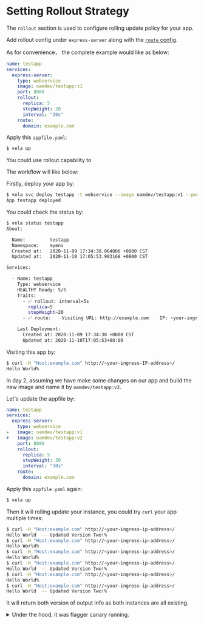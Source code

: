 # Setting Rollout Strategy

The `rollout` section is used to configure rolling update policy for your app.

Add rollout config under `express-server` along with the [`route` config](./set-rollout.md).

As for convenience， the complete example would like as below:

```yaml
name: testapp
services:
  express-server:
    type: webservice
    image: oamdev/testapp:v1
    port: 8080
    rollout:
      replica: 5
      stepWeight: 20
      interval: "30s"
    route:
      domain: example.com
```

Apply this `appfile.yaml`:

```bash
$ vela up
```


You could use rollout capability to 

The workflow will like below:

Firstly, deploy your app by:

```bash
$ vela svc deploy testapp -t webservice --image oamdev/testapp:v1 --port 8080
App testapp deployed
```

You could check the status by:

```bash
$ vela status testapp
About:

  Name:      	testapp
  Namespace: 	myenv
  Created at:	2020-11-09 17:34:38.064006 +0800 CST
  Updated at:	2020-11-10 17:05:53.903168 +0800 CST

Services:

  - Name: testapp
    Type: webservice
    HEALTHY Ready: 5/5
    Traits:
      - ✅ rollout: interval=5s
		replica=5
		stepWeight=20
      - ✅ route: 	Visiting URL: http://example.com	IP: <your-ingress-IP-address>

    Last Deployment:
      Created at: 2020-11-09 17:34:38 +0800 CST
      Updated at: 2020-11-10T17:05:53+08:00
```

Visiting this app by:

```bash
$ curl -H "Host:example.com" http://<your-ingress-IP-address>/
Hello World%
```

In day 2, assuming we have make some changes on our app and build the new image and name it by `oamdev/testapp:v2`.

Let's update the appfile by:

```yaml
name: testapp
services:
  express-server:
    type: webservice
-   image: oamdev/testapp:v1
+   image: oamdev/testapp:v2
    port: 8080
    rollout:
      replica: 5
      stepWeight: 20
      interval: "30s"
    route:
      domain: example.com
```

Apply this `appfile.yaml` again:

```bash
$ vela up
```

Then it will rolling update your instance, you could try `curl` your app multiple times:

```bash
$ curl -H "Host:example.com" http://<your-ingress-ip-address>/
Hello World  -- Updated Version Two!%                                         
$ curl -H "Host:example.com" http://<your-ingress-ip-address>/
Hello World%                                                                  
$ curl -H "Host:example.com" http://<your-ingress-ip-address>/
Hello World%                                                                  
$ curl -H "Host:example.com" http://<your-ingress-ip-address>/
Hello World  -- Updated Version Two!%                                         
$ curl -H "Host:example.com" http://<your-ingress-ip-address>/
Hello World%                                                                  
$ curl -H "Host:example.com" http://<your-ingress-ip-address>/
Hello World  -- Updated Version Two!%
``` 

It will return both version of output info as both instances are all existing.

<details>
  <summary>Under the hood, it was flagger canary running.</summary>

```bash
$ kubectl get canaries.flagger.app testapp-trait-76fc76fddc -w
NAME                       STATUS        WEIGHT   LASTTRANSITIONTIME
testapp-trait-76fc76fddc   Progressing   0        2020-11-10T09:06:10Z
testapp-trait-76fc76fddc   Progressing   20       2020-11-10T09:06:30Z
testapp-trait-76fc76fddc   Progressing   40       2020-11-10T09:06:40Z
testapp-trait-76fc76fddc   Progressing   60       2020-11-10T09:07:31Z
testapp-trait-76fc76fddc   Promoting     0        2020-11-10T09:08:00Z
testapp-trait-76fc76fddc   Promoting     100      2020-11-10T09:08:10Z
testapp-trait-76fc76fddc   Finalising    0        2020-11-10T09:08:20Z
testapp-trait-76fc76fddc   Succeeded     0        2020-11-10T09:08:30Z
```
</details>